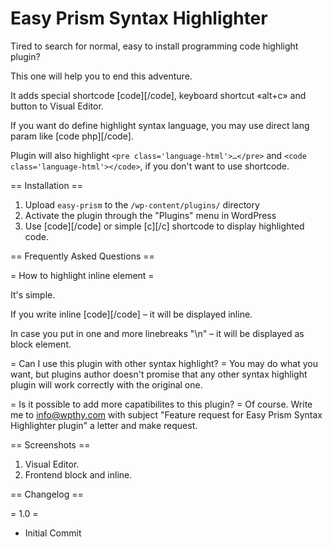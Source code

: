 # Easy Prism Syntax Highlighter

Tired to search for normal, easy to install programming code highlight plugin?

This one will help you to end this adventure.

It adds special shortcode [code][/code], keyboard shortcut «alt+c» and button to Visual Editor.

If you want do define highlight syntax language, you may use direct lang param like [code php][/code].

Plugin will also highlight `<pre class='language-html'>…</pre>` and `<code class='language-html'></code>`, if you don't want to use shortcode.

== Installation ==

1. Upload `easy-prism` to the `/wp-content/plugins/` directory
2. Activate the plugin through the "Plugins" menu in WordPress
3. Use [code][/code] or simple [c][/c] shortcode to display highlighted code.

== Frequently Asked Questions == 

= How to highlight inline element =

It's simple. 

If you write inline [code][/code] – it will be displayed inline.

In case you put in one and more linebreaks "\n" – it will be displayed as block element.



= Can I use this plugin with other syntax highlight? =
You may do what you want, but plugins author doesn't promise that any other syntax highlight plugin will work correctly with the original one.

= Is it possible to add more capatibilites to this plugin? =
Of course. Write me to info@wpthy.com with subject "Feature request for Easy Prism Syntax Highlighter plugin" a letter and make request.

== Screenshots ==

1. Visual Editor.
2. Frontend block and inline.

== Changelog ==

= 1.0 =
* Initial Commit